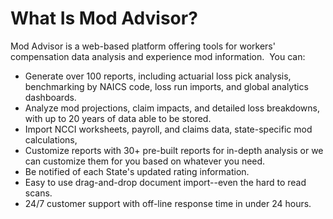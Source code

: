 # What Is Mod Advisor?

<p>Mod Advisor is a web-based platform offering tools for workers' compensation data analysis and experience mod information.  You can:</p>
<ul>
<li>Generate over 100 reports, including actuarial loss pick analysis, benchmarking by NAICS code, loss run imports, and global analytics dashboards.</li>
<li>Analyze mod projections, claim impacts, and detailed loss breakdowns, with up to 20 years of data able to be stored.</li>
<li>Import NCCI worksheets, payroll, and claims data, state-specific mod calculations,</li>
<li>Customize reports with 30+ pre-built reports for in-depth analysis or we can customize them for you based on whatever you need.</li>
<li>Be notified of each State's updated rating information.</li>
<li>Easy to use drag-and-drop document import--even the hard to read scans.</li>
<li>24/7 customer support with off-line response time in under 24 hours.</li>
</ul>